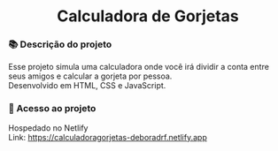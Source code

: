 <h1 align="center"> Calculadora de Gorjetas </h1>

### 📚 Descrição do projeto
Esse projeto simula uma calculadora onde você irá dividir a conta entre seus amigos e calcular a gorjeta por pessoa. <br>
Desenvolvido em HTML, CSS e JavaScript.

### 📁 Acesso ao projeto
Hospedado no Netlify <br>
Link: https://calculadoragorjetas-deboradrf.netlify.app


